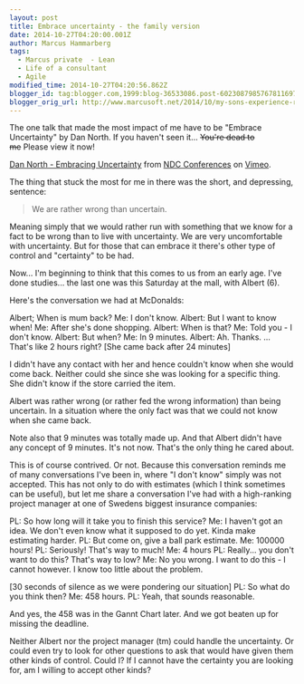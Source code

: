 ```yaml
---
layout: post
title: Embrace uncertainty - the family version
date: 2014-10-27T04:20:00.001Z
author: Marcus Hammarberg
tags:
  - Marcus private  - Lean
  - Life of a consultant
  - Agile
modified_time: 2014-10-27T04:20:56.862Z
blogger_id: tag:blogger.com,1999:blog-36533086.post-6023087985767811697
blogger_orig_url: http://www.marcusoft.net/2014/10/my-sons-experience-reality.html
---
```



<div dir="ltr" style="text-align: left;" trbidi="on">

The one talk that made the most impact of me have to be "Embrace
Uncertainty" by Dan North. If you haven't seen it... ~~You're dead to
me~~ Please view it now!


[Dan North - Embracing Uncertainty](http://vimeo.com/43603453) from [NDC
Conferences](http://vimeo.com/ndcoslo) on [Vimeo](https://vimeo.com/).

The thing that stuck the most for me in there was the short, and
depressing, sentence:

> We are rather wrong than uncertain. 

Meaning simply that we would rather run with something that we know for
a fact to be wrong than to live with uncertainty. We are very
uncomfortable with uncertainty. But for those that can embrace it
there's other type of control and "certainty" to be had.

Now... I'm beginning to think that this comes to us from an early age.
I've done studies... the last one was this Saturday at the mall, with
Albert (6).

Here's the conversation we had at McDonalds:

Albert; When is mum back?
Me: I don't know.
Albert: But I want to know when!
Me: After she's done shopping.
Albert: When is that?
Me: Told you - I don't know.
Albert: But when?
Me: In 9 minutes.
Albert: Ah. Thanks. ... That's like 2 hours right?
\[She came back after 24 minutes\]

I didn't have any contact with her and hence couldn't know when she
would come back. Neither could she since she was looking for a specific
thing. She didn't know if the store carried the item.

Albert was rather wrong (or rather fed the wrong information) than being
uncertain. In a situation where the only fact was that we could not know
when she came back.

Note also that 9 minutes was totally made up. And that Albert didn't
have any concept of 9 minutes. It's not now. That's the only thing he
cared about.

This is of course contrived. Or not. Because this conversation reminds
me of many conversations I've been in, where "I don't know" simply was
not accepted. This has not only to do with estimates (which I think
sometimes can be useful), but let me share a conversation I've had with
a high-ranking project manager at one of Swedens biggest insurance
companies:

PL: So how long will it take you to finish this service?
Me: I haven't got an idea. We don't even know what it supposed to do
yet. Kinda make estimating harder.
PL: But come on, give a ball park estimate.
Me: 100000 hours!
PL: Seriously! That's way to much!
Me: 4 hours
PL: Really... you don't want to do this? That's way to low?
Me: No you wrong. I want to do this - I cannot however. I know too
little about the problem.

\[30 seconds of silence as we were pondering our situation\]
PL: So what do you think then?
Me: 458 hours.
PL: Yeah, that sounds reasonable.

And yes, the 458 was in the Gannt Chart later. And we got beaten up for
missing the deadline.

Neither Albert nor the project manager (tm) could handle the
uncertainty. Or could even try to look for other questions to ask that
would have given them other kinds of control.
Could I?
If I cannot have the certainty you are looking for, am I willing to
accept other kinds?

</div>
